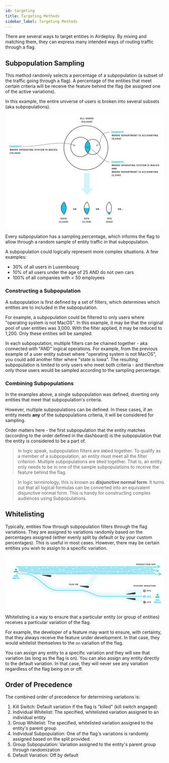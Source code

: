 ```yaml
---
id: targeting
title: Targeting Methods
sidebar_label: Targeting Methods
---
```


There are several ways to target entities in Airdeploy. By mixing and matching them, they can express many intended ways of routing traffic through a flag.

## Subpopulation Sampling

This method randomly selects a percentage of a subpopulation (a subset of the traffic going through a flag). A percentage of the entities that meet certain criteria will be receive the feature behind the flag (be assigned one of the active variations).

In this example, the entire universe of users is broken into several subsets (aka subpopulations).

![Subpopulation Sampling](assets/entity-subset-work.png)

Every subpopulation has a sampling percentage, which informs the flag to allow through a random sample of entity traffic in that subpopulation.

A subpopulation could logically represent more complex situations. A few examples:

- 30% of all users in Luxembourg
- 10% of all users under the age of 25 AND do not own cars
- 100% of all companies with < 50 employees

### Constructing a Subpopulation

A subpopulation is first defined by a set of filters, which determines which entities are to included in the subpopulation.

For example, a subpopulation could be filtered to only users where "operating system is not MacOS". In this example, it may be that the original pool of user entities was 3,000. With the filter applied, it may be reduced to 1,200. Only these entities will be sampled.

In each subpopulation, multiple filters can be chained together - aka connected with "AND" logical operations. For example, from the previous example of a user entity subset where "operating system is not MacOS", you could add another filter where "state is Iowa". The resulting subpopulation is limited to only users who meet both criteria - and therefore only those users would be sampled according to the sampling percentage.

### Combining Subpopulations

In the examples above, a single subpopulation was defined, diverting only entities that meet that subpopulation's criteria.

However, multiple subpopulations can be defined. In these cases, if an entity meets **any** of the subpopulations criteria, it will be considered for sampling.

Order matters here - the first subpopulation that the entity matches (according to the order defined in the dashboard) is the subpopulation that the entity is considered to be a part of.

> In logic speak, subpopulation filters are `AND`ed together. To qualify as a member of a subpopulation, an entity must meet all the filter criterion.
> Multiple subpopulations are `OR`ed together. That is, an entity only needs to be in one of the sample subpopulations to receive the feature behind the flag.

> In logic terminology, this is known as **disjunctive normal form**. It turns out that all logical formulas can be converted into an equivalent disjunctive normal form. This is handy for constructing complex audiences using Subpopulations.

## Whitelisting

Typically, entities flow through subpopulation filters through the flag variations. They are assigned to variations randomly based on the percentages assigned (either evenly split by default or by your custom percentages). This is useful in most cases. However, there may be certain entities you wish to assign to a specific variation.

![wWhitelisting](assets/wl-bl.jpeg)

Whitelisting is a way to ensure that a particular entity (or group of entities) receives a particular variation of the flag.

For example, the developer of a feature may want to ensure, with certainty, that they always receive the feature under development. In that case, they would whitelist themselves to the `on` variation of the flag.

You can assign any entity to a specific variation and they will see that variation (as long as the flag is on). You can also assign any entity directly to the default variation. In that case, they will never see any variation regardless of the flag being on or off.

## Order of Precedence

The combined order of precedence for determining variations is:

1. Kill Switch: Default variation if the flag is "killed" (kill switch engaged)
2. Individual Whitelist: The specified, whitelisted variation assigned to an individual entity
3. Group Whitelist: The specified, whitelisted variation assigned to the entity's parent group
4. Individual Subpopulation: One of the flag's variations is randomly assigned based on the split provided.
5. Group Subpopulation: Variation assigned to the entity's parent group through randomization
6. Default Variation: Off by default
